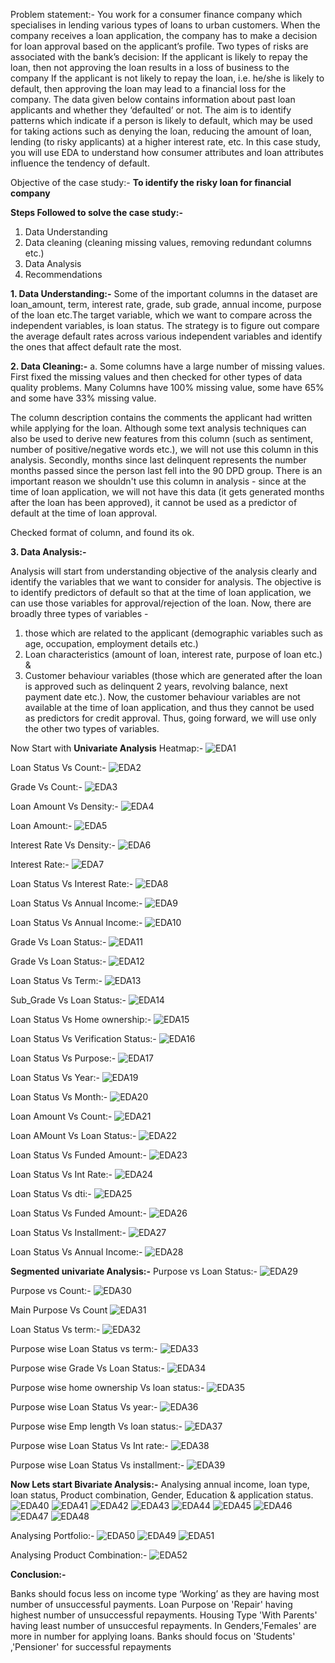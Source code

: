 Problem statement:-
You work for a consumer finance company which specialises in lending various types of loans to urban customers. When the company receives a loan application, the company has to make a decision for loan approval based on the applicant’s profile. Two types of risks are associated with the bank’s decision:
If the applicant is likely to repay the loan, then not approving the loan results in a loss of business to the company
If the applicant is not likely to repay the loan, i.e. he/she is likely to default, then approving the loan may lead to a financial loss for the company.
The data given below contains information about past loan applicants and whether they ‘defaulted’ or not. The aim is to identify patterns which indicate if a person is likely to default, which may be used for taking actions such as denying the loan, reducing the amount of loan, lending (to risky applicants) at a higher interest rate, etc.
In this case study, you will use EDA to understand how consumer attributes and loan attributes influence the tendency of default.

Objective of the case study:-
**To identify the risky loan for financial company**

**Steps Followed to solve the case study:-**

1. Data Understanding
2. Data cleaning (cleaning missing values, removing redundant columns etc.)
3. Data Analysis
4. Recommendations

**1. Data Understanding:-**
Some of the important columns in the dataset are loan_amount, term, interest rate, grade, sub grade, annual income, purpose of the loan etc.The target variable, which we want to compare across the independent variables, is loan status. The strategy is to figure out compare the average default rates across various independent variables and identify the ones that affect default rate the most.

**2. Data Cleaning:-**
a. Some columns have a large number of missing values. First fixed the missing values and then checked for other types of data quality problems. Many Columns have 100% missing value, some have 65% and some have 33% missing value. 

The column description contains the comments the applicant had written while applying for the loan. Although some text analysis techniques can also be used to derive new features from this column (such as sentiment, number of positive/negative words etc.), we will not use this column in this analysis.
Secondly, months since last delinquent represents the number months passed since the person last fell into the 90 DPD group. There is an important reason we shouldn't use this column in analysis - since at the time of loan application, we will not have this data (it gets generated months after the loan has been approved), it cannot be used as a predictor of default at the time of loan approval.

Checked format of column, and found its ok. 

**3. Data Analysis:-**

Analysis will start from understanding objective of the analysis clearly and identify the variables that we want to consider for analysis.
The objective is to identify predictors of default so that at the time of loan application, we can use those variables for approval/rejection of the loan. Now, there are broadly three types of variables - 
1. those which are related to the applicant (demographic variables such as age, occupation, employment details etc.)
2. Loan characteristics (amount of loan, interest rate, purpose of loan etc.) &
3. Customer behaviour variables (those which are generated after the loan is approved such as delinquent 2 years, revolving balance, next payment date etc.).
Now, the customer behaviour variables are not available at the time of loan application, and thus they cannot be used as predictors for credit approval.
Thus, going forward, we will use only the other two types of variables.

Now Start with **Univariate Analysis**
Heatmap:-
![EDA1](https://github.com/erahul0074u/Rahul-Kumar-Lending-Club-Case-Study/assets/137909149/adff6271-cb30-4513-a2a3-ba7092efb044)

Loan Status Vs Count:-
![EDA2](https://github.com/erahul0074u/Rahul-Kumar-Lending-Club-Case-Study/assets/137909149/8478a8b4-17e7-4625-9d3b-46d127f87a36)

Grade Vs Count:-
![EDA3](https://github.com/erahul0074u/Rahul-Kumar-Lending-Club-Case-Study/assets/137909149/19eee3c8-07cb-40ae-a2ba-6217326be14b)

Loan Amount Vs Density:-
![EDA4](https://github.com/erahul0074u/Rahul-Kumar-Lending-Club-Case-Study/assets/137909149/42569592-8dcf-4c40-8188-15575883d80c)

Loan Amount:-
![EDA5](https://github.com/erahul0074u/Rahul-Kumar-Lending-Club-Case-Study/assets/137909149/e1f398f7-5892-492e-87ed-ddbea0ccfa27)

Interest Rate Vs Density:-
![EDA6](https://github.com/erahul0074u/Rahul-Kumar-Lending-Club-Case-Study/assets/137909149/f0bf6063-8034-400a-9d34-e0e402f75766)

Interest Rate:-
![EDA7](https://github.com/erahul0074u/Rahul-Kumar-Lending-Club-Case-Study/assets/137909149/b7c2683a-fd15-43b3-8f2f-282c723a9756)

Loan Status Vs Interest Rate:-
![EDA8](https://github.com/erahul0074u/Rahul-Kumar-Lending-Club-Case-Study/assets/137909149/478bbf8a-dd48-44da-9721-7ffd33999288)

Loan Status Vs Annual Income:-
![EDA9](https://github.com/erahul0074u/Rahul-Kumar-Lending-Club-Case-Study/assets/137909149/eaa328ce-d9de-4cce-9d62-9e5692a7145c)

Loan Status Vs Annual Income:-
![EDA10](https://github.com/erahul0074u/Rahul-Kumar-Lending-Club-Case-Study/assets/137909149/398d5041-b0da-48a2-af28-d045f8115906)

Grade Vs Loan Status:-
![EDA11](https://github.com/erahul0074u/Rahul-Kumar-Lending-Club-Case-Study/assets/137909149/84844477-4f38-4c16-9256-15b840188a08)

Grade Vs Loan Status:-
![EDA12](https://github.com/erahul0074u/Rahul-Kumar-Lending-Club-Case-Study/assets/137909149/102de665-c537-41d4-9445-c4d1c0afccac)

Loan Status Vs Term:-
![EDA13](https://github.com/erahul0074u/Rahul-Kumar-Lending-Club-Case-Study/assets/137909149/6183f3d4-203d-483a-8ef4-f13069dfb72d)

Sub_Grade Vs Loan Status:-
![EDA14](https://github.com/erahul0074u/Rahul-Kumar-Lending-Club-Case-Study/assets/137909149/784dfe94-5537-4315-bb54-940713b63ae2)

Loan Status Vs Home ownership:-
![EDA15](https://github.com/erahul0074u/Rahul-Kumar-Lending-Club-Case-Study/assets/137909149/e3d0c40d-eee5-4feb-8388-ada2c4ba3926)

Loan Status Vs Verification Status:-
![EDA16](https://github.com/erahul0074u/Rahul-Kumar-Lending-Club-Case-Study/assets/137909149/bd27b5a0-5d16-4e2a-977d-b6c2517539f9)

Loan Status Vs Purpose:-
![EDA17](https://github.com/erahul0074u/Rahul-Kumar-Lending-Club-Case-Study/assets/137909149/6a8dcccb-c1ee-4427-9180-712e7c40feb6)

Loan Status Vs Year:-
![EDA19](https://github.com/erahul0074u/Rahul-Kumar-Lending-Club-Case-Study/assets/137909149/7d8dd31b-af0d-4afd-9e93-2d64099693d9)

Loan Status Vs Month:-
![EDA20](https://github.com/erahul0074u/Rahul-Kumar-Lending-Club-Case-Study/assets/137909149/6d56792e-0982-49d9-8171-6c758b928076)

Loan Amount Vs Count:-
![EDA21](https://github.com/erahul0074u/Rahul-Kumar-Lending-Club-Case-Study/assets/137909149/810045b2-0e23-4e51-b4e6-eb4a2225c7b5)

Loan AMount Vs Loan Status:-
![EDA22](https://github.com/erahul0074u/Rahul-Kumar-Lending-Club-Case-Study/assets/137909149/c1741bee-48a4-4255-8131-1c1342948971)

Loan Status Vs Funded Amount:-
![EDA23](https://github.com/erahul0074u/Rahul-Kumar-Lending-Club-Case-Study/assets/137909149/061f3d8c-9608-4b3c-a04d-47294c7106ea)

Loan Status Vs Int Rate:-
![EDA24](https://github.com/erahul0074u/Rahul-Kumar-Lending-Club-Case-Study/assets/137909149/8316e3ce-4858-455a-8892-b153793cf94b)

Loan Status Vs dti:-
![EDA25](https://github.com/erahul0074u/Rahul-Kumar-Lending-Club-Case-Study/assets/137909149/c4fa6cd6-53d5-4a51-9854-7fcb8213260c)

Loan Status Vs Funded Amount:-
![EDA26](https://github.com/erahul0074u/Rahul-Kumar-Lending-Club-Case-Study/assets/137909149/2bcbcd56-1ce3-4723-8f1c-841b27a4f6ba)

Loan Status Vs Installment:-
![EDA27](https://github.com/erahul0074u/Rahul-Kumar-Lending-Club-Case-Study/assets/137909149/6c1f5928-acd8-44a4-96fa-23d2e23b9657)

Loan Status Vs Annual Income:-
![EDA28](https://github.com/erahul0074u/Rahul-Kumar-Lending-Club-Case-Study/assets/137909149/4be93b88-0608-455b-97b7-434445c5cdb3)

**Segmented univariate Analysis:-**
Purpose vs Loan Status:-
![EDA29](https://github.com/erahul0074u/Rahul-Kumar-Lending-Club-Case-Study/assets/137909149/0cf3de3a-1301-4a77-9b1d-3bdb5eed2215)

Purpose vs Count:-
![EDA30](https://github.com/erahul0074u/Rahul-Kumar-Lending-Club-Case-Study/assets/137909149/f5a332f4-a20e-4144-a803-c2bbf5f7dc2c)

Main Purpose Vs Count
![EDA31](https://github.com/erahul0074u/Rahul-Kumar-Lending-Club-Case-Study/assets/137909149/8856618d-2b10-4461-887e-8afca75c378c)

Loan Status Vs term:-
![EDA32](https://github.com/erahul0074u/Rahul-Kumar-Lending-Club-Case-Study/assets/137909149/283739d7-f360-4220-bc7d-5e8f14914f43)

Purpose wise Loan Status vs term:-
![EDA33](https://github.com/erahul0074u/Rahul-Kumar-Lending-Club-Case-Study/assets/137909149/9c200931-daf7-46bf-a144-5d137200238d)

Purpose wise Grade Vs Loan Status:-
![EDA34](https://github.com/erahul0074u/Rahul-Kumar-Lending-Club-Case-Study/assets/137909149/912488f0-70a9-4e6f-bf95-a15ae2a5fa54)

Purpose wise home ownership Vs loan status:-
![EDA35](https://github.com/erahul0074u/Rahul-Kumar-Lending-Club-Case-Study/assets/137909149/6fe942a3-3e64-41ff-95f6-2226822bac90)

Purpose wise Loan Status Vs year:-
![EDA36](https://github.com/erahul0074u/Rahul-Kumar-Lending-Club-Case-Study/assets/137909149/8e18f39b-6c87-49b2-b527-6d2394628e92)

Purpose wise Emp length Vs loan status:-
![EDA37](https://github.com/erahul0074u/Rahul-Kumar-Lending-Club-Case-Study/assets/137909149/5597e6e3-721e-4a2d-9f43-8173ea6b425b)

Purpose wise Loan Status Vs Int rate:-
![EDA38](https://github.com/erahul0074u/Rahul-Kumar-Lending-Club-Case-Study/assets/137909149/49547feb-8a58-4f5a-8533-a8defbf1567d)

Purpose wise Loan Status Vs installment:-
![EDA39](https://github.com/erahul0074u/Rahul-Kumar-Lending-Club-Case-Study/assets/137909149/24667abe-540d-4edd-9d46-dd071c9fa2f3)

**Now Lets start Bivariate Analysis:-**
Analysing annual income, loan type, loan status, Product combination, Gender, Education & application status.
![EDA40](https://github.com/erahul0074u/Rahul-Kumar-Lending-Club-Case-Study/assets/137909149/802956cf-215b-4925-b4f1-1895c9be70bc)
![EDA41](https://github.com/erahul0074u/Rahul-Kumar-Lending-Club-Case-Study/assets/137909149/bebca4a3-3ee9-4993-b2ed-bf9a201b0c67)
![EDA42](https://github.com/erahul0074u/Rahul-Kumar-Lending-Club-Case-Study/assets/137909149/2c1ba08d-8dac-4cd8-bc10-85569b97812f)
![EDA43](https://github.com/erahul0074u/Rahul-Kumar-Lending-Club-Case-Study/assets/137909149/434405e0-345c-4139-9841-ccc7c3401616)
![EDA44](https://github.com/erahul0074u/Rahul-Kumar-Lending-Club-Case-Study/assets/137909149/d0382901-51ba-4281-bff7-2b97ec2ec80c)
![EDA45](https://github.com/erahul0074u/Rahul-Kumar-Lending-Club-Case-Study/assets/137909149/f9acdd94-a479-4365-9183-6504cf7660c6)
![EDA46](https://github.com/erahul0074u/Rahul-Kumar-Lending-Club-Case-Study/assets/137909149/7db731be-71b0-4264-9e4b-195d39f9af24)
![EDA47](https://github.com/erahul0074u/Rahul-Kumar-Lending-Club-Case-Study/assets/137909149/dc134068-c22d-4973-a1fe-4908487c35be)
![EDA48](https://github.com/erahul0074u/Rahul-Kumar-Lending-Club-Case-Study/assets/137909149/757031dd-7f3b-491c-a773-ac5f3faae54b)

Analysing Portfolio:-
![EDA50](https://github.com/erahul0074u/Rahul-Kumar-Lending-Club-Case-Study/assets/137909149/ee486309-ed4d-40df-8c9d-091a3bdd2fad)
![EDA49](https://github.com/erahul0074u/Rahul-Kumar-Lending-Club-Case-Study/assets/137909149/5b27c490-63ba-4fc9-8657-788a813d7ee4)
![EDA51](https://github.com/erahul0074u/Rahul-Kumar-Lending-Club-Case-Study/assets/137909149/2e846fe8-9e1c-4b29-9082-357b371d4029)

Analysing Product Combination:-
![EDA52](https://github.com/erahul0074u/Rahul-Kumar-Lending-Club-Case-Study/assets/137909149/e347d288-1b28-4df5-9d5a-7fe6dd272e4d)

**Conclusion:-**

Banks should focus less on income type ‘Working’ as they are having most number of unsuccessful payments.
Loan Purpose on 'Repair' having highest number of unsuccessful repayments.
Housing Type 'With Parents' having least number of unsuccesful repayments.
In Genders,'Females' are more in number for applying loans.
Banks should focus on 'Students' ,'Pensioner' for successful repayments













